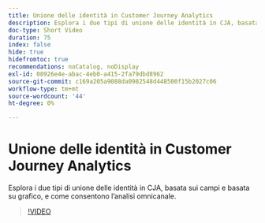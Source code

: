 ```yaml
---
title: Unione delle identità in Customer Journey Analytics
description: Esplora i due tipi di unione delle identità in CJA, basata sui campi e basata su grafico, e come consentono l’analisi omnicanale.
doc-type: Short Video
duration: 75
index: false
hide: true
hidefromtoc: true
recommendations: noCatalog, noDisplay
exl-id: 08926e4e-abac-4eb0-a415-2fa79dbd8962
source-git-commit: c169a205a9088da0982548d448500f15b2027c06
workflow-type: tm+mt
source-wordcount: '44'
ht-degree: 0%

---
```


# Unione delle identità in Customer Journey Analytics

Esplora i due tipi di unione delle identità in CJA, basata sui campi e basata su grafico, e come consentono l’analisi omnicanale.

<!-- 62_S113_3442460_74_identity-stitching-in-customer-journey-analytics -->
>[!VIDEO](https://video.tv.adobe.com/v/3460011/?learn=on&enablevpops=true&captions=ita)
